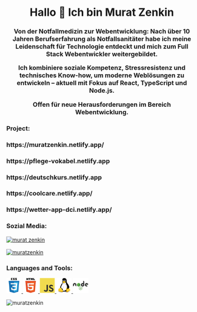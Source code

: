 
<h1 align="center">Hallo 👋 Ich bin Murat Zenkin</h1>
<h3 align="center">Von der Notfallmedizin zur Webentwicklung: Nach über 10 Jahren Berufserfahrung als Notfallsanitäter habe ich meine Leidenschaft für Technologie entdeckt und mich zum Full Stack Webentwickler weitergebildet.

Ich kombiniere soziale Kompetenz, Stressresistenz und technisches Know-how, um moderne Weblösungen zu entwickeln – aktuell mit Fokus auf React, TypeScript und Node.js.

Offen für neue Herausforderungen im Bereich Webentwicklung.</h3>

<h3 align="left">Project:</h3>
<h3 align="left">https://muratzenkin.netlify.app/</h3>
<h3 align="left">https://pflege-vokabel.netlify.app</h3>
<h3 align="left">https://deutschkurs.netlify.app</h3>
<h3 align="left">https://coolcare.netlify.app/</h3>
<h3 align="left">https://wetter-app-dci.netlify.app/</h3>



<h3 align="left">Sozial Media:</h3>
<p align="left">
<a href="[https://linkedin.com/in/murat zenki̇n](https://www.linkedin.com/in/murat-zenkin-2a04b32a5/)" target="blank"><img align="center" src="https://raw.githubusercontent.com/rahuldkjain/github-profile-readme-generator/master/src/images/icons/Social/linked-in-alt.svg" alt="murat zenki̇n" height="30" width="40" /></a>
</p>

<p align="left">
<a href="https://www.instagram.com/2gocebe/
"
 target="blank"><img align="center" src="https://raw.githubusercontent.com/rahuldkjain/github-profile-readme-generator/master/src/images/icons/Social/instagram.svg" alt="muratzenkin" height="30" width="40" /></a>
</p>

<h3 align="left">Languages and Tools:</h3>
<p align="left"> <a href="https://www.w3schools.com/css/" target="_blank" rel="noreferrer"> <img src="https://raw.githubusercontent.com/devicons/devicon/master/icons/css3/css3-original-wordmark.svg" alt="css3" width="40" height="40"/> </a> <a href="https://www.w3.org/html/" target="_blank" rel="noreferrer"> <img src="https://raw.githubusercontent.com/devicons/devicon/master/icons/html5/html5-original-wordmark.svg" alt="html5" width="40" height="40"/> </a> <a href="https://developer.mozilla.org/en-US/docs/Web/JavaScript" target="_blank" rel="noreferrer"> <img src="https://raw.githubusercontent.com/devicons/devicon/master/icons/javascript/javascript-original.svg" alt="javascript" width="40" height="40"/> </a> <a href="https://www.linux.org/" target="_blank" rel="noreferrer"> <img src="https://raw.githubusercontent.com/devicons/devicon/master/icons/linux/linux-original.svg" alt="linux" width="40" height="40"/> </a> <a href="https://nodejs.org" target="_blank" rel="noreferrer"> <img src="https://raw.githubusercontent.com/devicons/devicon/master/icons/nodejs/nodejs-original-wordmark.svg" alt="nodejs" width="40" height="40"/> </a>  </p>

<p><img align="left" src="https://github-readme-stats.vercel.app/api/top-langs?username=muratzenkin&show_icons=true&locale=en&layout=compact" alt="muratzenkin" /></p>


